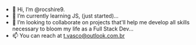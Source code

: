 - 👋 Hi, I’m @rocshire9.
- 🌱 I’m currently learning JS, (just started)...
- 💞️ I’m looking to collaborate on projects that'll help me develop all skills necessary to bloom my life as a Full Stack Dev...
- 📫 You can reach at t.vasco@outlook.com.br

<!---
rocshire9/rocshire9 is a ✨ special ✨ repository because its `README.md` (this file) appears on your GitHub profile.
You can click the Preview link to take a look at your changes.
--->
